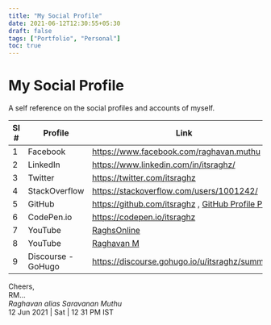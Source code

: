 ```yaml
---
title: "My Social Profile"
date: 2021-06-12T12:30:55+05:30
draft: false
tags: ["Portfolio", "Personal"]
toc: true
---
```


# My Social Profile 

A self reference on the social profiles and accounts of myself. 

<!--more-->

| Sl # | Profile | Link   |
| ---- | ------- | ----   |
| 1    | Facebook |   https://www.facebook.com/raghavan.muthu | 
| 2    | LinkedIn |  https://www.linkedin.com/in/itsraghz/     |
| 3    | Twitter  |  https://twitter.com/itsraghz      | 
| 4    | StackOverflow |  https://stackoverflow.com/users/1001242/  |
| 5    | GitHub |    https://github.com/itsraghz , [GitHub Profile Pic](https://avatars.githubusercontent.com/u/1222999)| 
| 6    | CodePen.io |  https://codepen.io/itsraghz |
| 7    | YouTube    | [RaghsOnline](https://www.youtube.com/channel/UCICPGcR6T7VtNlYgsNy6mtg) |
| 8    | YouTube    | [Raghavan M](https://www.youtube.com/channel/UC2fOs1Jy6wdLbsji7kAHYkA) |
| 9    | Discourse - GoHugo | https://discourse.gohugo.io/u/itsraghz/summary |


Cheers,\
RM...\
_Raghavan alias Saravanan Muthu_\
12 Jun 2021 | Sat | 12 31 PM IST
